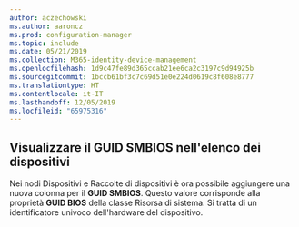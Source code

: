 ```yaml
---
author: aczechowski
ms.author: aaroncz
ms.prod: configuration-manager
ms.topic: include
ms.date: 05/21/2019
ms.collection: M365-identity-device-management
ms.openlocfilehash: 1d9c47fe89d365ccab21ee6ca2c3197c9d94925b
ms.sourcegitcommit: 1bccb61bf3c7c69d51e0e224d0619c8f608e8777
ms.translationtype: HT
ms.contentlocale: it-IT
ms.lasthandoff: 12/05/2019
ms.locfileid: "65975316"
---
```

## <a name="bkmk_smbios"></a> Visualizzare il GUID SMBIOS nell'elenco dei dispositivi

<!--4526580-->

Nei nodi Dispositivi e Raccolte di dispositivi è ora possibile aggiungere una nuova colonna per il **GUID SMBIOS**. Questo valore corrisponde alla proprietà **GUID BIOS** della classe Risorsa di sistema. Si tratta di un identificatore univoco dell'hardware del dispositivo.
